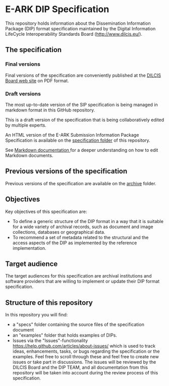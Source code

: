 # E-ARK DIP Specification

This repository holds information about the Dissemination Information Package (DIP) format specification maintained by the Digital Information LifeCycle Interoperability Standards Board (http://www.dilcis.eu/).

## The specification

### Final versions

Final versions of the specification are conveniently published at the [DILCIS Board web site](http://dilcis.eu/specifications/sip) on PDF format.


### Draft versions

The most up-to-date version of the SIP specification is being managed in markdown format in this GitHub repository. 

This is a draft version of the specification that is being collaboratively edited by multiple experts.

An HTML version of the E-ARK Submission Information Package Specification is available on the 
[specification folder](./specification/) of this repository.

See [Markdown documentation ](https://guides.github.com/features/mastering-markdown/) for a deeper understanding on how to edit Markdown documents.



## Previous versions of the specification

Previous versions of the specification are available on the [archive](./archive/) folder.

## Objectives

Key objectives of this specification are:

- 	To define a generic structure of the DIP format in a way that it is suitable for a wide variety of archival records, such as document and image collections, databases or geographical data.
-	To recommend a set of metadata related to the structural and the access aspects of the DIP as implemented by the reference implementation.

## Target audience

The target audiences for this specification are archival institutions and software providers that are willing to implement or update their DIP format specification.

## Structure of this repository

In this repository you will find:

- a "specs" folder containing the source files of the specification document
- an "examples" folder that holds examples of DIPs. 
- Issues via the "Issues"-functionality https://help.github.com/articles/about-issues/ which is used to track ideas, enhancements, tasks, or bugs regarding the specification or the examples. Feel free to scroll through these and feel free to create new issues or take part in discussions. The issues will be reviewed by the DILCIS Board and the DIP TEAM, and all documentation from this repository will be taken into account during the review process of this specification.
